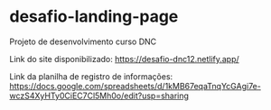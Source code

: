 # desafio-landing-page
Projeto de desenvolvimento curso DNC

Link do site disponibilizado: https://desafio-dnc12.netlify.app/

Link da planilha de registro de informações: https://docs.google.com/spreadsheets/d/1kMB67eqaTnqYcGAgi7e-wczS4XyHTy0CiEC7Cl5Mh0o/edit?usp=sharing
